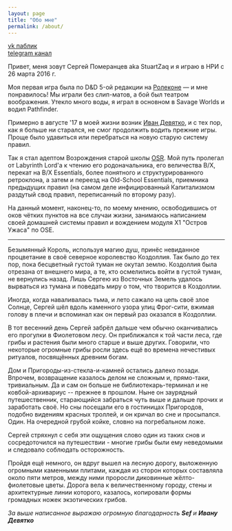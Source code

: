 ```yaml
---
layout: page
title: "Обо мне"
permalink: /about/
---
```


[vk паблик](https://vk.com/awkward_hexcrawl)  
[telegram канал](https://t.me/awkward_hexcrawl)  


Привет, меня зовут Сергей Померанцев aka StuartZaq и я играю в НРИ с 26 марта 2016 г.


Моя первая игра была по D&D 5-ой редакции на [Ролеконе](http://www.rolecon.ru/) — и мне понравилось! Мы играли без слип-матов, а бой был театром воображения. Утекло много воды, я играл в основном в Savage Worlds и водил Pathfinder.


Примерно в августе '17 в моей жизни возник [Иван Девятко](http://eastern-lands.blogspot.com), и с тех пор, как я больше ни старался, не смог продолжить водить прежние игры. Проще было удавиться или перебраться на новую старую систему правил.


Так я стал адептом Возрождения старой школы [OSR](https://ru.wikipedia.org/wiki/%D0%92%D0%BE%D0%B7%D1%80%D0%BE%D0%B6%D0%B4%D0%B5%D0%BD%D0%B8%D0%B5_%D1%81%D1%82%D0%B0%D1%80%D0%BE%D0%B9_%D1%88%D0%BA%D0%BE%D0%BB%D1%8B). Мой путь пролегал от Labyrinth Lord'a к чтению его родоначальника, его величества B/X, перекат на B/X Essentials, более понятного и структурированного ретроклона, а затем и переезд на Old-School Essentials, приемника предыдущих правил (на самом деле инфицированный Капитализмом раздутый свод правил, переписанный по второму разу).


На данный момент, наконец-то, по моему мнению, освободившись от оков чётких пунктов на все случаи жизни, занимаюсь написанием своей домашней системы правил и вождением модуля X1 "Остров Ужаса" по OSE.


---


Безымянный Король, используя магию душ, принёс невиданное процветание в своё северное королевство Коздоллия. Так было до тех пор, пока бесцветный густой туман не окутал землю. Коздоллия была отрезана от внешнего мира, а те, кто осмелились войти в густой туман, не вернулись назад. Лишь Сергею из Восточных Земель удалось вырваться из тумана и поведать миру о том, что творится в Коздоллии.


Иногда, когда наваливалась тьма, и лето сажало на цепь своё злое Солнце, Сергей шёл вдоль каменного узора улиц Фрог-сити, вжимая голову в плечи и вспоминал как он первый раз оказался в Коздоллии.


В тот весенний день Сергей забрёл дальше чем обычно оканчивались его прогулки в Фиолетовом лесу. Он приближался к той части леса, где грибы и растения были много старше и выше других. Говорили, что некоторые огромные грибы росли здесь ещё во времена нечестивых ритуалов, посвящённых древним богам.


Дом и Пригороды-из-стекла-и-камней остались далеко позади. Впрочем, возвращение казалось делом не сложным  и, прямо-таки, тривиальным. Да и сам он больше не библиотекарь-терминал и не ковбой-архивариус -- прежнее в прошлом. Ныне он заурядный путешественник, старающийся забраться чуть выше и дальше прочих и заработать своё. Но сны посещали его в гостиницах Пригородов, подобно видениям красных троллей, и он кричал во сне и просыпался. Один. На очередной грубой койке, словно на погребальном ложе.


Сергей стряхнул с себя эти ощущения слово один из таких снов и сосредоточился на путешествии - многие грибы были ему неведомыми и следовало соблюдать осторожность.


Пройдя ещё немного, он вдруг вышел на лесную дорогу, выложенную огромными каменными плитами, каждая из сторон которых составляла около пяти метров, между ними проросли диковинные жёлто-фиолетовые цветы. Дорога вела к величественному городу, стены и архитектурные линии  которого, казалось, копировали формы громадных ножек экзотических грибов.


*За выше написанное выражаю огромную благодарность **Sef** и **Ивану Девятко***
